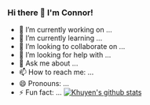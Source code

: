 ### Hi there 👋 I'm Connor!

- 🔭 I’m currently working on ...
- 🌱 I’m currently learning ...
- 👯 I’m looking to collaborate on ...
- 🤔 I’m looking for help with ...
- 💬 Ask me about ...
- 📫 How to reach me: ...
- 😄 Pronouns: ...
- ⚡ Fun fact: ...
[![Khuyen's github stats](https://github-readme-stats.vercel.app/api?username=adinsxx&count_private=true&show_icons=true&theme=radical&hide_rank=false)](https://github.com/adinsxx/github-readme-stats)
